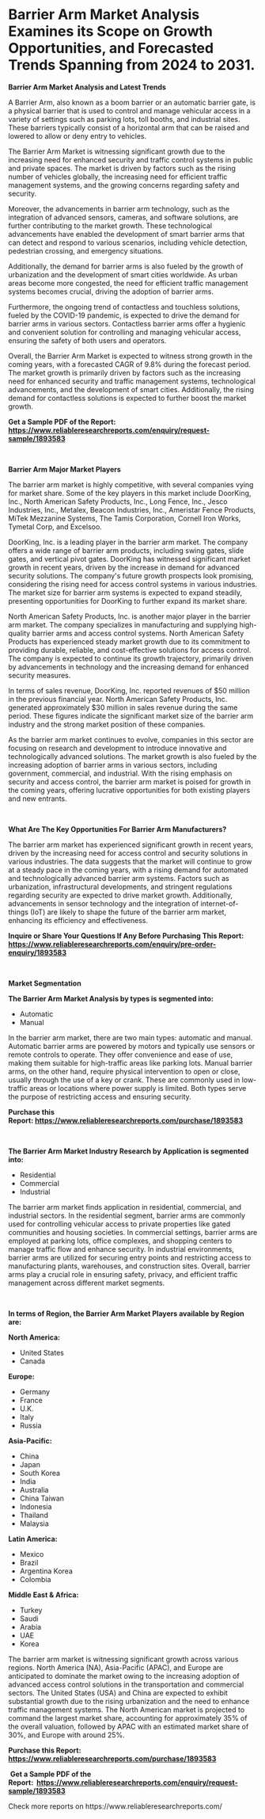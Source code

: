 <p><h1>Barrier Arm Market Analysis Examines its Scope on Growth Opportunities, and Forecasted Trends Spanning from 2024 to 2031.</h1></p><p><strong>Barrier Arm Market Analysis and Latest Trends</strong></p>
<p><p>A Barrier Arm, also known as a boom barrier or an automatic barrier gate, is a physical barrier that is used to control and manage vehicular access in a variety of settings such as parking lots, toll booths, and industrial sites. These barriers typically consist of a horizontal arm that can be raised and lowered to allow or deny entry to vehicles.</p><p>The Barrier Arm Market is witnessing significant growth due to the increasing need for enhanced security and traffic control systems in public and private spaces. The market is driven by factors such as the rising number of vehicles globally, the increasing need for efficient traffic management systems, and the growing concerns regarding safety and security.</p><p>Moreover, the advancements in barrier arm technology, such as the integration of advanced sensors, cameras, and software solutions, are further contributing to the market growth. These technological advancements have enabled the development of smart barrier arms that can detect and respond to various scenarios, including vehicle detection, pedestrian crossing, and emergency situations.</p><p>Additionally, the demand for barrier arms is also fueled by the growth of urbanization and the development of smart cities worldwide. As urban areas become more congested, the need for efficient traffic management systems becomes crucial, driving the adoption of barrier arms.</p><p>Furthermore, the ongoing trend of contactless and touchless solutions, fueled by the COVID-19 pandemic, is expected to drive the demand for barrier arms in various sectors. Contactless barrier arms offer a hygienic and convenient solution for controlling and managing vehicular access, ensuring the safety of both users and operators.</p><p>Overall, the Barrier Arm Market is expected to witness strong growth in the coming years, with a forecasted CAGR of 9.8% during the forecast period. The market growth is primarily driven by factors such as the increasing need for enhanced security and traffic management systems, technological advancements, and the development of smart cities. Additionally, the rising demand for contactless solutions is expected to further boost the market growth.</p></p>
<p><strong>Get a Sample PDF of the Report:&nbsp; <a href="https://www.reliableresearchreports.com/enquiry/request-sample/1893583">https://www.reliableresearchreports.com/enquiry/request-sample/1893583</a></strong></p>
<p>&nbsp;</p>
<p><strong>Barrier Arm Major Market Players</strong></p>
<p><p>The barrier arm market is highly competitive, with several companies vying for market share. Some of the key players in this market include DoorKing, Inc., North American Safety Products, Inc., Long Fence, Inc., Jesco Industries, Inc., Metalex, Beacon Industries, Inc., Ameristar Fence Products, MiTek Mezzanine Systems, The Tamis Corporation, Cornell Iron Works, Tymetal Corp, and Excelsoo.</p><p>DoorKing, Inc. is a leading player in the barrier arm market. The company offers a wide range of barrier arm products, including swing gates, slide gates, and vertical pivot gates. DoorKing has witnessed significant market growth in recent years, driven by the increase in demand for advanced security solutions. The company's future growth prospects look promising, considering the rising need for access control systems in various industries. The market size for barrier arm systems is expected to expand steadily, presenting opportunities for DoorKing to further expand its market share.</p><p>North American Safety Products, Inc. is another major player in the barrier arm market. The company specializes in manufacturing and supplying high-quality barrier arms and access control systems. North American Safety Products has experienced steady market growth due to its commitment to providing durable, reliable, and cost-effective solutions for access control. The company is expected to continue its growth trajectory, primarily driven by advancements in technology and the increasing demand for enhanced security measures.</p><p>In terms of sales revenue, DoorKing, Inc. reported revenues of $50 million in the previous financial year. North American Safety Products, Inc. generated approximately $30 million in sales revenue during the same period. These figures indicate the significant market size of the barrier arm industry and the strong market position of these companies.</p><p>As the barrier arm market continues to evolve, companies in this sector are focusing on research and development to introduce innovative and technologically advanced solutions. The market growth is also fueled by the increasing adoption of barrier arms in various sectors, including government, commercial, and industrial. With the rising emphasis on security and access control, the barrier arm market is poised for growth in the coming years, offering lucrative opportunities for both existing players and new entrants.</p></p>
<p>&nbsp;</p>
<p><strong>What Are The Key Opportunities For Barrier Arm Manufacturers?</strong></p>
<p><p>The barrier arm market has experienced significant growth in recent years, driven by the increasing need for access control and security solutions in various industries. The data suggests that the market will continue to grow at a steady pace in the coming years, with a rising demand for automated and technologically advanced barrier arm systems. Factors such as urbanization, infrastructural developments, and stringent regulations regarding security are expected to drive market growth. Additionally, advancements in sensor technology and the integration of internet-of-things (IoT) are likely to shape the future of the barrier arm market, enhancing its efficiency and effectiveness.</p></p>
<p><strong>Inquire or Share Your Questions If Any Before Purchasing This Report: <a href="https://www.reliableresearchreports.com/enquiry/pre-order-enquiry/1893583">https://www.reliableresearchreports.com/enquiry/pre-order-enquiry/1893583</a></strong></p>
<p>&nbsp;</p>
<p><strong>Market Segmentation</strong></p>
<p><strong>The Barrier Arm Market Analysis by types is segmented into:</strong></p>
<p><ul><li>Automatic</li><li>Manual</li></ul></p>
<p><p>In the barrier arm market, there are two main types: automatic and manual. Automatic barrier arms are powered by motors and typically use sensors or remote controls to operate. They offer convenience and ease of use, making them suitable for high-traffic areas like parking lots. Manual barrier arms, on the other hand, require physical intervention to open or close, usually through the use of a key or crank. These are commonly used in low-traffic areas or locations where power supply is limited. Both types serve the purpose of restricting access and ensuring security.</p></p>
<p><strong>Purchase this Report:&nbsp;<a href="https://www.reliableresearchreports.com/purchase/1893583">https://www.reliableresearchreports.com/purchase/1893583</a></strong></p>
<p>&nbsp;</p>
<p><strong>The Barrier Arm Market Industry Research by Application is segmented into:</strong></p>
<p><ul><li>Residential</li><li>Commercial</li><li>Industrial</li></ul></p>
<p><p>The barrier arm market finds application in residential, commercial, and industrial sectors. In the residential segment, barrier arms are commonly used for controlling vehicular access to private properties like gated communities and housing societies. In commercial settings, barrier arms are employed at parking lots, office complexes, and shopping centers to manage traffic flow and enhance security. In industrial environments, barrier arms are utilized for securing entry points and restricting access to manufacturing plants, warehouses, and construction sites. Overall, barrier arms play a crucial role in ensuring safety, privacy, and efficient traffic management across different market segments.</p></p>
<p>&nbsp;</p>
<p><strong>In terms of Region, the Barrier Arm Market Players available by Region are:</strong></p>
<p>
    <p> <strong> North America: </strong>
        <ul>
            <li>United States</li>
            <li>Canada</li>
        </ul>
        </p> 
    <p> <strong> Europe: </strong>
        <ul>
            <li>Germany</li>
            <li>France</li>
            <li>U.K.</li>
            <li>Italy</li>
            <li>Russia</li>
        </ul>
        </p> 
    <p> <strong> Asia-Pacific: </strong>
        <ul>
            <li>China</li>
            <li>Japan</li>
            <li>South Korea</li>
            <li>India</li>
            <li>Australia</li>
            <li>China Taiwan</li>
            <li>Indonesia</li>
            <li>Thailand</li>
            <li>Malaysia</li>
        </ul>
        </p> 
    <p> <strong> Latin America: </strong>
        <ul>
            <li>Mexico</li>
            <li>Brazil</li>
            <li>Argentina Korea</li>
            <li>Colombia</li>
        </ul>
        </p> 
    <p> <strong> Middle East & Africa: </strong>
        <ul>
            <li>Turkey</li>
            <li>Saudi</li>
            <li>Arabia</li>
            <li>UAE</li>
            <li>Korea</li>
        </ul>
    </p>
    </p>
<p><p>The barrier arm market is witnessing significant growth across various regions. North America (NA), Asia-Pacific (APAC), and Europe are anticipated to dominate the market owing to the increasing adoption of advanced access control solutions in the transportation and commercial sectors. The United States (USA) and China are expected to exhibit substantial growth due to the rising urbanization and the need to enhance traffic management systems. The North American market is projected to command the largest market share, accounting for approximately 35% of the overall valuation, followed by APAC with an estimated market share of 30%, and Europe with around 25%.</p></p>
<p><strong>Purchase this Report: <a href="https://www.reliableresearchreports.com/purchase/1893583">https://www.reliableresearchreports.com/purchase/1893583</a></strong></p>
<p>&nbsp;<strong>Get a Sample PDF of the Report:&nbsp;&nbsp;<a href="https://www.reliableresearchreports.com/enquiry/request-sample/1893583">https://www.reliableresearchreports.com/enquiry/request-sample/1893583</a></strong></p>
<p><strong></strong></p>
<p>Check more reports on https://www.reliableresearchreports.com/</p>